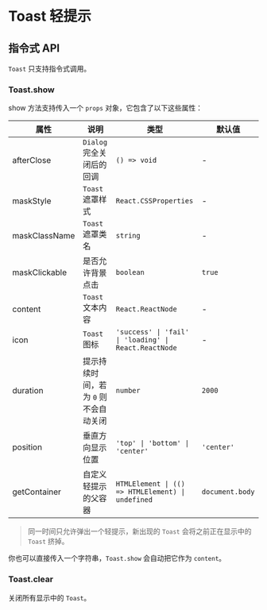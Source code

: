 # Toast 轻提示

<code src="./demos/index.tsx"></code>

## 指令式 API

`Toast` 只支持指令式调用。

### Toast.show

show 方法支持传入一个 `props` 对象，它包含了以下这些属性：

| 属性          | 说明                                  | 类型                                                  | 默认值          |
| ------------- | ------------------------------------- | ----------------------------------------------------- | --------------- |
| afterClose    | `Dialog` 完全关闭后的回调             | `() => void`                                          | -               |
| maskStyle     | `Toast` 遮罩样式                      | `React.CSSProperties`                                 | -               |
| maskClassName | `Toast` 遮罩类名                      | `string`                                              | -               |
| maskClickable | 是否允许背景点击                      | `boolean`                                             | `true`          |
| content       | `Toast` 文本内容                      | `React.ReactNode`                                     | -               |
| icon          | `Toast` 图标                          | `'success' \| 'fail' \| 'loading' \| React.ReactNode` | -               |
| duration      | 提示持续时间，若为 `0` 则不会自动关闭 | `number`                                              | `2000`          |
| position      | 垂直方向显示位置                      | `'top' \| 'bottom' \| 'center'`                       | `'center'`      |
| getContainer  | 自定义轻提示的父容器                  | `HTMLElement \| (() => HTMLElement) \| undefined`     | `document.body` |

> 同一时间只允许弹出一个轻提示，新出现的 `Toast` 会将之前正在显示中的 `Toast` 挤掉。

你也可以直接传入一个字符串，`Toast.show` 会自动把它作为 `content`。

### Toast.clear

关闭所有显示中的 `Toast`。
